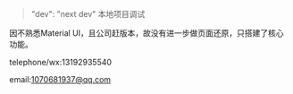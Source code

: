 
> "dev": "next dev" 本地项目调试

因不熟悉Material UI，且公司赶版本，故没有进一步做页面还原，只搭建了核心功能。

telephone/wx:13192935540

email:1070681937@qq.com

